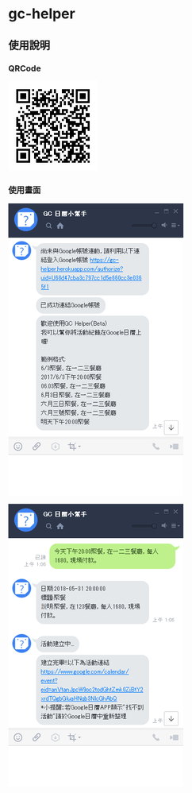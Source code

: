 # gc-helper
## 使用說明

### QRCode
![image](https://raw.githubusercontent.com/linhsjoseph/gc-helper/master/8f4ZO5hjzF.png)


### 使用畫面
![image](https://raw.githubusercontent.com/linhsjoseph/gc-helper/master/1234675439.png)

![image](https://raw.githubusercontent.com/linhsjoseph/gc-helper/master/1234675438.png)
